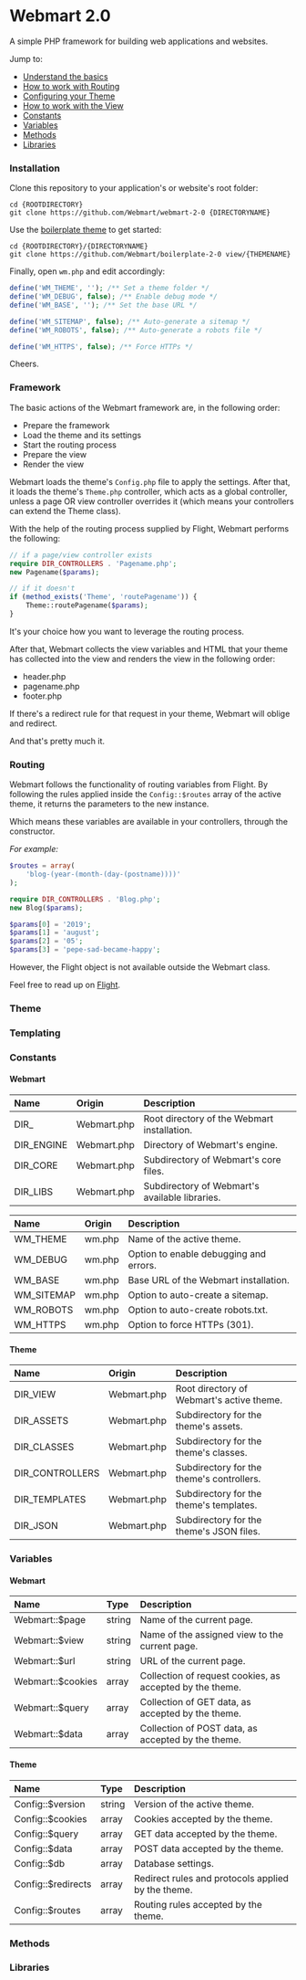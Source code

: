 # Webmart 2.0

A simple PHP framework for building web applications and websites.

Jump to:

- [Understand the basics](https://github.com/Webmart/webmart-2-0#framework)
- [How to work with Routing](https://github.com/Webmart/webmart-2-0#routing)
- [Configuring your Theme](https://github.com/Webmart/webmart-2-0#theme)
- [How to work with the View](https://github.com/Webmart/webmart-2-0#templating)
- [Constants](https://github.com/Webmart/webmart-2-0#constants)
- [Variables](https://github.com/Webmart/webmart-2-0#variables)
- [Methods](https://github.com/Webmart/webmart-2-0#methods)
- [Libraries](https://github.com/Webmart/webmart-2-0#libraries)

### Installation

Clone this repository to your application's or website's root folder:

```
cd {ROOTDIRECTORY}
git clone https://github.com/Webmart/webmart-2-0 {DIRECTORYNAME}
```

Use the [boilerplate theme](https://github.com/Webmart/boilerplate-2-0) to get started:

```
cd {ROOTDIRECTORY}/{DIRECTORYNAME}
git clone https://github.com/Webmart/boilerplate-2-0 view/{THEMENAME}
```

Finally, open `wm.php` and edit accordingly:

```php
define('WM_THEME', ''); /** Set a theme folder */
define('WM_DEBUG', false); /** Enable debug mode */
define('WM_BASE', ''); /** Set the base URL */

define('WM_SITEMAP', false); /** Auto-generate a sitemap */
define('WM_ROBOTS', false); /** Auto-generate a robots file */

define('WM_HTTPS', false); /** Force HTTPs */
```

Cheers.

### Framework

The basic actions of the Webmart framework are, in the following order:

- Prepare the framework
- Load the theme and its settings
- Start the routing process
- Prepare the view
- Render the view

Webmart loads the theme's `Config.php` file to apply the settings. After that, it loads the theme's `Theme.php` controller, which acts as a global controller, unless a page OR view controller overrides it (which means your controllers can extend the Theme class).

With the help of the routing process supplied by Flight, Webmart performs the following:

```php
// if a page/view controller exists
require DIR_CONTROLLERS . 'Pagename.php';
new Pagename($params);

// if it doesn't
if (method_exists('Theme', 'routePagename')) {
    Theme::routePagename($params);
}
```

It's your choice how you want to leverage the routing process.

After that, Webmart collects the view variables and HTML that your theme has collected into the view and renders the view in the following order:

- header.php
- pagename.php
- footer.php

If there's a redirect rule for that request in your theme, Webmart will oblige and redirect.

And that's pretty much it.

### Routing

Webmart follows the functionality of routing variables from Flight. By following the rules applied inside the `Config::$routes` array of the active theme, it returns the parameters to the new instance.

Which means these variables are available in your controllers, through the constructor.

*For example:*

```php
$routes = array(
    'blog-(year-(month-(day-(postname))))'
);

require DIR_CONTROLLERS . 'Blog.php';
new Blog($params);

$params[0] = '2019';
$params[1] = 'august';
$params[2] = '05';
$params[3] = 'pepe-sad-became-happy';
```

However, the Flight object is not available outside the Webmart class.

Feel free to read up on [Flight](http://flightphp.com/learn/).

### Theme

### Templating

### Constants

#### Webmart

|Name|Origin|Description|
|:---|:---|:-----------|
|DIR_|Webmart.php|Root directory of the Webmart installation.|
|DIR_ENGINE|Webmart.php|Directory of Webmart's engine.|
|DIR_CORE|Webmart.php|Subdirectory of Webmart's core files.|
|DIR_LIBS|Webmart.php|Subdirectory of Webmart's available libraries.|

|Name|Origin|Description|
|:---|:---|:-----------|
|WM_THEME|wm.php|Name of the active theme.|
|WM_DEBUG|wm.php|Option to enable debugging and errors.|
|WM_BASE|wm.php|Base URL of the Webmart installation.|
|WM_SITEMAP|wm.php|Option to auto-create a sitemap.|
|WM_ROBOTS|wm.php|Option to auto-create robots.txt.|
|WM_HTTPS|wm.php|Option to force HTTPs (301).|

#### Theme

|Name|Origin|Description|
|:---|:---|:-----------|
|DIR_VIEW|Webmart.php|Root directory of Webmart's active theme.|
|DIR_ASSETS|Webmart.php|Subdirectory for the theme's assets.|
|DIR_CLASSES|Webmart.php|Subdirectory for the theme's classes.|
|DIR_CONTROLLERS|Webmart.php|Subdirectory for the theme's controllers.|
|DIR_TEMPLATES|Webmart.php|Subdirectory for the theme's templates.|
|DIR_JSON|Webmart.php|Subdirectory for the theme's JSON files.|

### Variables

#### Webmart

|Name|Type|Description|
|:---|:---|:-----------|
|Webmart::$page|string|Name of the current page.|
|Webmart::$view|string|Name of the assigned view to the current page.|
|Webmart::$url|string|URL of the current page.|
|Webmart::$cookies|array|Collection of request cookies, as accepted by the theme.|
|Webmart::$query|array|Collection of GET data, as accepted by the theme.|
|Webmart::$data|array|Collection of POST data, as accepted by the theme.|

#### Theme

|Name|Type|Description|
|:---|:---|:-----------|
|Config::$version|string|Version of the active theme.|
|Config::$cookies|array|Cookies accepted by the theme.|
|Config::$query|array|GET data accepted by the theme.|
|Config::$data|array|POST data accepted by the theme.|
|Config::$db|array|Database settings.|
|Config::$redirects|array|Redirect rules and protocols applied by the theme.|
|Config::$routes|array|Routing rules accepted by the theme.|

### Methods

### Libraries
